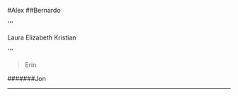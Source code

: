 #Alex
##Bernardo

'''

Laura
Elizabeth
Kristian

'''

>Erin

#######Jon

--------------------------------------
